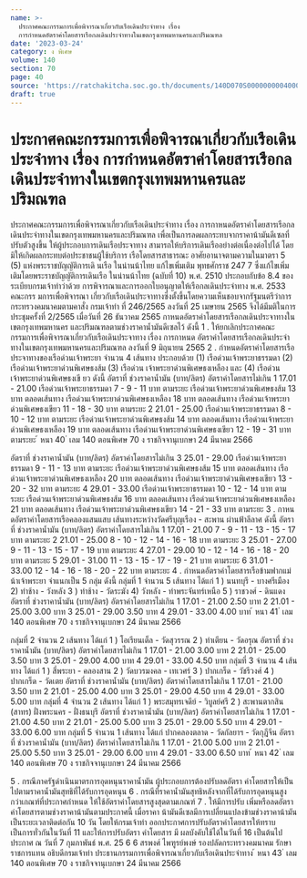 ```yaml
---
name: >-
  ประกาศคณะกรรมการเพื่อพิจารณาเกี่ยวกับเรือเดินประจำทาง เรื่อง
  การกำหนดอัตราค่าโดยสารเรือกลเดินประจำทางในเขตกรุงเทพมหานครและปริมณฑล
date: '2023-03-24'
category: ง พิเศษ
volume: 140
section: 70
page: 40
source: 'https://ratchakitcha.soc.go.th/documents/140D070S0000000004000.pdf'
draft: true
---
```


# ประกาศคณะกรรมการเพื่อพิจารณาเกี่ยวกับเรือเดินประจำทาง เรื่อง การกำหนดอัตราค่าโดยสารเรือกลเดินประจำทางในเขตกรุงเทพมหานครและปริมณฑล

ประกาศคณะกรรมการเพื่อพิจารณาเกี่ยวกับเรือเดินประจำทาง เรื่อง การกาหนดอัตราค่าโดยสารเรือกลเดินประจำทางในเขตกรุงเทพมหานครและปริมณฑล เพื่อเป็นการลดผลกระทบจากราคาน้ามันดีเซลที่ปรับตัวสูงขึ้น ให้ผู้ประกอบการเดินเรือประจาทาง สามารถให้บริการเดินเรืออย่างต่อเนื่องต่อไปได้ โดยมิให้เกิดผลกระทบต่อประชาชนผู้ใช้บริการ เรือโดยสารสาธารณะ อาศัยอานาจตามความในมาตรา 5 (5) แห่งพระราชบัญญัติการเดิ นเรือ ในน่านน้าไทย แก้ไขเพิ่มเติม พุทธศักราช 247 7 ซึ่งแก้ไขเพิ่มเติมโดยพระราชบัญญัติการเดินเรือ ในน่านน้าไทย (ฉบับที่ 10) พ.ศ. 2510 ประกอบกับข้อ 8.4 ของระเบียบกรมเจ้าท่าว่าด้วย การพิจารณาและการออกใบอนุญาตให้เรือกลเดินประจำทาง พ.ศ. 2533 คณะกรร มการเพื่อพิจารณา เกี่ยวกับเรือเดินประจาทางซึ่งตั้งขึ้นโดยความเห็นชอบจากรัฐมนตรีว่าการกระทรวงคมนาคมตามคาสั่ง กรมเจ้าท่า ที่ 246/2565 ลงวันที่ 25 เมษายน 2565 จึงได้มีมติในการประชุมครั้งที่ 2/2565 เมื่อวันที่ 26 ธันวาคม 2565 กาหนดอัตราค่าโดยสารเรือกลเดินประจาทางในเขตกรุงเทพมหานคร และปริมณฑลตามช่วงราคาน้ำมันดีเซลไว้ ดังนี้ 1 . ให้ยกเลิกประกาศคณะกรรมการเพื่อพิจารณาเกี่ยวกับเรือเดินประจาทาง เรื่อง การกาหนด อัตราค่าโดยสารเรือกลเดินประจำทางในเขตกรุงเทพมหานครและปริมณฑล ลงวันที่ 9 มิถุนายน 2565 2 . กำหนดอัตราค่าโดยสารเรือประจาทางของเรือด่วนเจ้าพระยา จำนวน 4 เส้นทาง ประกอบด้วย (1) เรือด่วนเจ้าพระยาธรรมดา (2) เรือด่วนเจ้าพระยาด่วนพิเศษธงส้ม (3) เรือด่วน เจ้าพระยาด่วนพิเศษธงเหลือง และ (4) เรือด่วนเจ้าพระยาด่วนพิเศษธงเขี ยว ดังนี้ อัตราที่ ช่วงราคาน้ำมัน (บาท/ลิตร) อัตราค่าโดยสารไม่เกิน 1 17.01 - 21.00 เรือด่วนเจ้าพระยาธรรมดา 7 - 9 - 11 บาท ตามระยะ เรือด่วนเจ้าพระยาด่วนพิเศษธงส้ม 13 บาท ตลอดเส้นทาง เรือด่วนเจ้าพระยาด่วนพิเศษธงเหลือง 18 บาท ตลอดเส้นทาง เรือด่วนเจ้าพระยาด่วนพิเศษธงเขียว 11 - 18 - 30 บาท ตามระยะ 2 21.01 - 25.00 เรือด่วนเจ้าพระยาธรรมดา 8 - 10 - 12 บาท ตามระยะ เรือด่วนเจ้าพระยาด่วนพิเศษธงส้ม 14 บาท ตลอดเส้นทาง เรือด่วนเจ้าพระยาด่วนพิเศษธงเหลือง 19 บาท ตลอดเส้นทาง เรือด่วนเจ้าพระยาด่วนพิเศษธงเขียว 12 - 19 - 31 บาท ตามระยะ ้ หนา 40 ่ เลม 140 ตอนพิเศษ 70 ง ราชกิจจานุเบกษา 24 มีนาคม 2566

อัตราที่ ช่วงราคาน้ำมัน (บาท/ลิตร) อัตราค่าโดยสารไม่เกิน 3 25.01 - 29.00 เรือด่วนเจ้าพระยาธรรมดา 9 - 11 - 13 บาท ตามระยะ เรือด่วนเจ้าพระยาด่วนพิเศษธงส้ม 15 บาท ตลอดเส้นทาง เรือด่วนเจ้าพระยาด่วนพิเศษธงเหลือง 20 บาท ตลอดเส้นทาง เรือด่วนเจ้าพระยาด่วนพิเศษธงเขียว 13 - 20 - 32 บาท ตามระยะ 4 29.01 - 33.00 เรือด่วนเจ้าพระยาธรรมดา 10 - 12 - 14 บาท ตามระยะ เรือด่วนเจ้าพระยาด่วนพิเศษธงส้ม 16 บาท ตลอดเส้นทาง เรือด่วนเจ้าพระยาด่วนพิเศษธงเหลือง 21 บาท ตลอดเส้นทาง เรือด่วนเจ้าพระยาด่วนพิเศษธงเขียว 14 - 21 - 33 บาท ตามระยะ 3 . กาหนดอัตราค่าโดยสารเรือคลองแสนแสบ เส้นทางระหว่างวัดศรีบุญเรือง - สะพาน ผ่านฟ้าลีลาศ ดังนี้ อัตราที่ ช่วงราคาน้ำมัน (บาท/ลิตร) อัตราค่าโดยสารไม่เกิน 1 17.01 - 21.00 7 - 9 - 11 - 13 - 15 - 17 บาท ตามระยะ 2 21.01 - 25.00 8 - 10 - 12 - 14 - 16 - 18 บาท ตามระยะ 3 25.01 - 27.00 9 - 11 - 13 - 15 - 17 - 19 บาท ตามระยะ 4 27.01 - 29.00 10 - 12 - 14 - 16 - 18 - 20 บาท ตามระยะ 5 29.01 - 31.00 11 - 13 - 15 - 17 - 19 - 21 บาท ตามระยะ 6 31.01 - 33.00 12 - 14 - 16 - 18 - 20 - 22 บาท ตามระยะ 4 . กำหนดอัตราค่าโดยสารเรือข้ามฟากแม่น้าเจ้าพระยา จำแนกเป็น 5 กลุ่ม ดังนี้ กลุ่มที่ 1 จำนวน 5 เส้นทาง ได้แก่ 1 ) นนทบุรี - บางศรีเมือง 2) ท่าช้าง - วังหลัง 3 ) ท่าช้าง - วัดระฆัง 4) วังหลัง - ท่าพระจันทร์เหนือ 5 ) ราชวงศ์ - ดินแดง อัตราที่ ช่วงราคาน้ำมัน (บาท/ลิตร) อัตราค่าโดยสารไม่เกิน 1 17.01 - 21.00 2.50 บาท 2 21.01 - 25.00 3.00 บาท 3 25.01 - 29.00 3.50 บาท 4 29.01 - 33.00 4.00 บาท ้ หนา 41 ่ เลม 140 ตอนพิเศษ 70 ง ราชกิจจานุเบกษา 24 มีนาคม 2566

กลุ่มที่ 2 จำนวน 2 เส้นทาง ได้แก่ 1 ) โอเรียนเต็ล - วัดสุวรรณ 2 ) ท่าเตียน - วัดอรุณ อัตราที่ ช่วงราคาน้ำมัน (บาท/ลิตร) อัตราค่าโดยสารไม่เกิน 1 17.01 - 21.00 3.00 บาท 2 21.01 - 25.00 3.50 บาท 3 25.01 - 29.00 4.00 บาท 4 29.01 - 33.00 4.50 บาท กลุ่มที่ 3 จำนวน 4 เส้นทาง ได้แก่ 1 ) สี่พระยา - คลองสาน 2 ) วัดบวรมงคล - เทเวศร์ 3 ) ปากเกร็ด - วัชรีวงศ์ 4 ) ปากเกร็ด - วัดเตย อัตราที่ ช่วงราคาน้ำมัน (บาท/ลิตร) อัตราค่าโดยสารไม่เกิน 1 17.01 - 21.00 3.50 บาท 2 21.01 - 25.00 4.00 บาท 3 25.01 - 29.00 4.50 บาท 4 29.01 - 33.00 5.00 บาท กลุ่มที่ 4 จำนวน 2 เส้นทาง ได้แก่ 1 ) พระสมุทรเจดีย์ - วิบูลย์ศรี 2 ) สะพานตากสิน (สาทร) ฝั่งพระนคร - ฝั่งธนบุรี อัตราที่ ช่วงราคาน้ำมัน (บาท/ลิตร) อัตราค่าโดยสารไม่เกิน 1 17.01 - 21.00 4.50 บาท 2 21.01 - 25.00 5.00 บาท 3 25.01 - 29.00 5.50 บาท 4 29.01 - 33.00 6.00 บาท กลุ่มที่ 5 จำนวน 1 เส้นทาง ได้แก่ ปากคลองตลาด - วัดกัลยาฯ - วัดกุฎีจีน อัตราที่ ช่วงราคาน้ำมัน (บาท/ลิตร) อัตราค่าโดยสารไม่เกิน 1 17.01 - 21.00 5.00 บาท 2 21.01 - 25.00 5.50 บาท 3 25.01 - 29.00 6.00 บาท 4 29.01 - 33.00 6.50 บาท ้ หนา 42 ่ เลม 140 ตอนพิเศษ 70 ง ราชกิจจานุเบกษา 24 มีนาคม 2566

5 . กรณีภาครัฐดำเนินมาตรการอุดหนุนราคาน้ำมัน ผู้ประกอบการต้องปรับลดอัตรา ค่าโดยสารให้เป็นไปตามราคาน้ำมันสุทธิที่ได้รับการอุดหนุน 6 . กรณีที่ราคาน้ำมันสุทธิหลังจากที่ได้รับการอุดหนุนสูงกว่าเกณฑ์ที่ประกาศกำหนด ให้ใช้อัตราค่าโดยสารสูงสุดตามเกณฑ์ 7 . ให้มีการปรับ เพิ่มหรือลดอัตราค่าโดยสารตามช่วงราคาน้ามันตามประกาศนี้ เมื่อราคา น้ามันดีเซลมีการเปลี่ยนแปลงข้ามช่วงราคาน้ามันเป็นระยะเวลาติดต่อกัน 10 วัน โดยให้กรมเจ้าท่า ออกประกาศการปรับอัตราค่าโดยสารให้ทราบเป็นการทั่วกันในวันที่ 11 และให้การปรับอัตรา ค่าโดยสาร มี ผลบังคับใช้ได้ในวันที่ 16 เป็นต้นไป ประกาศ ณ วันที่ 7 กุมภาพันธ์ พ.ศ. 25 6 6 สรพงศ์ ไพฑูรย์พงษ์ รองปลัดกระทรวงคมนาคม รักษาราชการแทน อธิบดีกรมเจ้าท่า ประธานกรรมการเพื่อพิจารณาเกี่ยวกับเรือเดินประจำทาง ้ หนา 43 ่ เลม 140 ตอนพิเศษ 70 ง ราชกิจจานุเบกษา 24 มีนาคม 2566
